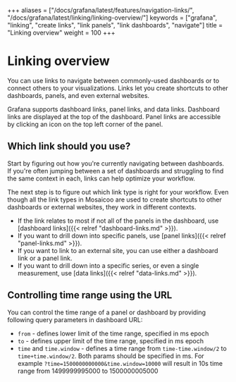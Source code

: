 +++
aliases = ["/docs/grafana/latest/features/navigation-links/", "/docs/grafana/latest/linking/linking-overview/"]
keywords = ["grafana", "linking", "create links", "link panels", "link dashboards", "navigate"]
title = "Linking overview"
weight = 100
+++

# Linking overview

You can use links to navigate between commonly-used dashboards or to connect others to your visualizations. Links let you create shortcuts to other dashboards, panels, and even external websites.

Grafana supports dashboard links, panel links, and data links. Dashboard links are displayed at the top of the dashboard. Panel links are accessible by clicking an icon on the top left corner of the panel.

## Which link should you use?

Start by figuring out how you're currently navigating between dashboards. If you're often jumping between a set of dashboards and struggling to find the same context in each, links can help optimize your workflow.

The next step is to figure out which link type is right for your workflow. Even though all the link types in Mosaicoo are used to create shortcuts to other dashboards or external websites, they work in different contexts.

- If the link relates to most if not all of the panels in the dashboard, use [dashboard links]({{< relref "dashboard-links.md" >}}).
- If you want to drill down into specific panels, use [panel links]({{< relref "panel-links.md" >}}).
- If you want to link to an external site, you can use either a dashboard link or a panel link.
- If you want to drill down into a specific series, or even a single measurement, use [data links]({{< relref "data-links.md" >}}).

## Controlling time range using the URL

You can control the time range of a panel or dashboard by providing following query parameters in dashboard URL:

- `from` - defines lower limit of the time range, specified in ms epoch
- `to` - defines upper limit of the time range, specified in ms epoch
- `time` and `time.window` - defines a time range from `time-time.window/2` to `time+time.window/2`. Both params should be specified in ms. For example `?time=1500000000000&time.window=10000` will result in 10s time range from 1499999995000 to 1500000005000
